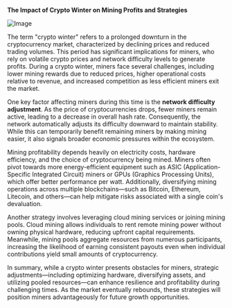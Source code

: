 **The Impact of Crypto Winter on Mining Profits and Strategies**

![Image](https://github.com/user-attachments/assets/31692037-0104-4703-abd1-696b6a7dd41b)

The term "crypto winter" refers to a prolonged downturn in the cryptocurrency market, characterized by declining prices and reduced trading volumes. This period has significant implications for miners, who rely on volatile crypto prices and network difficulty levels to generate profits. During a crypto winter, miners face several challenges, including lower mining rewards due to reduced prices, higher operational costs relative to revenue, and increased competition as less efficient miners exit the market.

One key factor affecting miners during this time is the **network difficulty adjustment**. As the price of cryptocurrencies drops, fewer miners remain active, leading to a decrease in overall hash rate. Consequently, the network automatically adjusts its difficulty downward to maintain stability. While this can temporarily benefit remaining miners by making mining easier, it also signals broader economic pressures within the ecosystem.

Mining profitability depends heavily on electricity costs, hardware efficiency, and the choice of cryptocurrency being mined. Miners often pivot towards more energy-efficient equipment such as ASIC (Application-Specific Integrated Circuit) miners or GPUs (Graphics Processing Units), which offer better performance per watt. Additionally, diversifying mining operations across multiple blockchains—such as Bitcoin, Ethereum, Litecoin, and others—can help mitigate risks associated with a single coin's devaluation.

Another strategy involves leveraging cloud mining services or joining mining pools. Cloud mining allows individuals to rent remote mining power without owning physical hardware, reducing upfront capital requirements. Meanwhile, mining pools aggregate resources from numerous participants, increasing the likelihood of earning consistent payouts even when individual contributions yield small amounts of cryptocurrency.

In summary, while a crypto winter presents obstacles for miners, strategic adjustments—including optimizing hardware, diversifying assets, and utilizing pooled resources—can enhance resilience and profitability during challenging times. As the market eventually rebounds, these strategies will position miners advantageously for future growth opportunities.